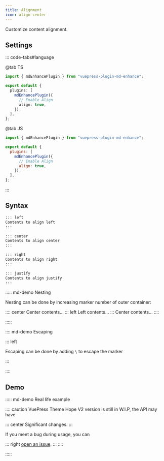 ```yaml
---
title: Alignment
icon: align-center
---
```


Customize content alignment.

<!-- more -->

## Settings

::: code-tabs#language

@tab TS

```ts {8} title=".vuepress/config.ts"
import { mdEnhancePlugin } from "vuepress-plugin-md-enhance";

export default {
  plugins: [
    mdEnhancePlugin({
      // Enable Align
      align: true,
    }),
  ],
};
```

@tab JS

```js {8} title=".vuepress/config.js"
import { mdEnhancePlugin } from "vuepress-plugin-md-enhance";

export default {
  plugins: [
    mdEnhancePlugin({
      // Enable Align
      align: true,
    }),
  ],
};
```

:::

<!-- #region after -->

## Syntax

```md
::: left
Contents to align left
:::

::: center
Contents to align center
:::

::: right
Contents to align right
:::

::: justify
Contents to align justify
:::
```

::::: md-demo Nesting

Nesting can be done by increasing marker number of outer container:

:::: center
Center contents...
::: left
Left contents...
:::
Center contents...
::::

:::::

:::: md-demo Escaping

\::: left

Escaping can be done by adding `\` to escape the marker

:::

::::

## Demo

::::: md-demo Real life example

:::: caution
VuePress Theme Hope V2 version is still in W.I.P, the API may have

::: center
Significant changes.
:::

If you meet a bug during usage, you can

::: right
[open an issue](https://github.com/vuepress-theme-hope/vuepress-theme-hope/issues).
:::
::::

:::::

<!-- #endregion after -->
